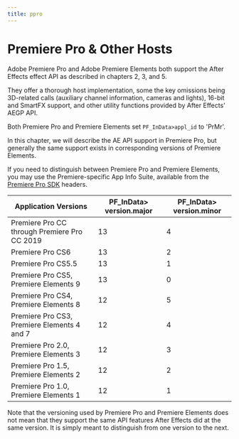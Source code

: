 ```yaml
---
title: ppro
---
```

# Premiere Pro & Other Hosts

Adobe Premiere Pro and Adobe Premiere Elements both support the After Effects effect API as described in chapters 2, 3, and 5.

They offer a thorough host implementation, some the key omissions being 3D-related calls (auxiliary channel information, cameras and lights), 16-bit and SmartFX support, and other utility functions provided by After Effects' AEGP API.

Both Premiere Pro and Premiere Elements set `PF_InData>appl_id` to 'PrMr'.

In this chapter, we will describe the AE API support in Premiere Pro, but generally the same support exists in corresponding versions of Premiere Elements.

If you need to distinguish between Premiere Pro and Premiere Elements, you may use the Premiere-specific App Info Suite, available from the [Premiere Pro SDK](http://ppro-plugin-sdk.aenhancers.com) headers.

|     Application Versions     | PF_InData> version.major | PF_InData> version.minor |
| -------------------------------------------- | ------------------------ | ------------------------ |
| Premiere Pro CC through Premiere Pro CC 2019 | 13       | 4        |
| Premiere Pro CS6             | 13       | 2        |
| Premiere Pro CS5.5           | 13       | 1        |
| Premiere Pro CS5, Premiere Elements 9        | 13       | 0        |
| Premiere Pro CS4, Premiere Elements 8        | 12       | 5        |
| Premiere Pro CS3, Premiere Elements 4 and 7  | 12       | 4        |
| Premiere Pro 2.0, Premiere Elements 3        | 12       | 3        |
| Premiere Pro 1.5, Premiere Elements 2        | 12       | 2        |
| Premiere Pro 1.0, Premiere Elements 1        | 12       | 1        |

Note that the versioning used by Premiere Pro and Premiere Elements does not mean that they support the same API features After Effects did at the same version. It is simply meant to distinguish from one version to the next.
